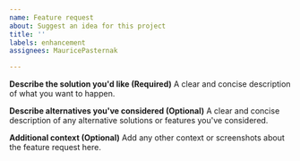 ```yaml
---
name: Feature request
about: Suggest an idea for this project
title: ''
labels: enhancement
assignees: MauricePasternak

---
```


**Describe the solution you'd like (Required)**
A clear and concise description of what you want to happen.

**Describe alternatives you've considered (Optional)**
A clear and concise description of any alternative solutions or features you've considered.

**Additional context (Optional)**
Add any other context or screenshots about the feature request here.
